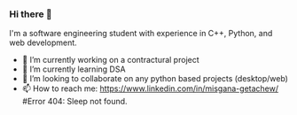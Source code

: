 ### Hi there 👋

<!--
**MisganaGetachew/MisganaGetachew** is a ✨ _special_ ✨ repository because its `README.md` (this file) appears on your GitHub profile.

Here are some ideas to get you started:


-->
I'm a software engineering student with experience in C++, Python, and web development.
- 🔭 I’m currently working on a contractural project
- 🌱 I’m currently learning DSA
- 👯 I’m looking to collaborate on any python based projects (desktop/web)
- 📫 How to reach me: https://www.linkedin.com/in/misgana-getachew/
  #Error 404: Sleep not found.
